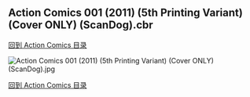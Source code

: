 ## Action Comics 001 (2011) (5th Printing Variant) (Cover ONLY) (ScanDog).cbr


[回到 Action Comics 目录](https://github.com/alicewish/markdown/blob/master/series/Action-Comics.md)


![Action Comics 001 (2011) (5th Printing Variant) (Cover ONLY) (ScanDog).jpg](https://wx1.sinaimg.cn/large/6a9fdecagy1fq32aab9ecj20zk1ibx32.jpg)

[回到 Action Comics 目录](https://github.com/alicewish/markdown/blob/master/series/Action-Comics.md)

